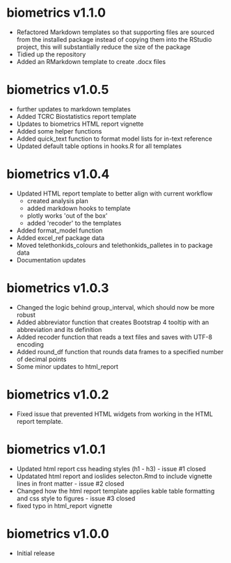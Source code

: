 # biometrics v1.1.0
* Refactored Markdown templates so that supporting files are sourced from the
    installed package instead of copying them into the RStudio project, this
    will substantially reduce the size of the package
* Tidied up the repository
* Added an RMarkdown template to create .docx files

# biometrics v1.0.5
* further updates to markdown templates
* Added TCRC Biostatistics report template
* Updates to biometrics HTML report vignette
* Added some helper functions
* Added quick_text function to format model lists for in-text reference
* Updated default table options in hooks.R for all templates

# biometrics v1.0.4
* Updated HTML report template to better align with current workflow
  - created analysis plan
  - added markdown hooks to template
  - plotly works 'out of the box'
  - added 'recoder' to the templates
* Added format_model function
* Added excel_ref package data
* Moved telethonkids_colours and telethonkids_palletes in to package data
* Documentation updates

# biometrics v1.0.3
* Changed the logic behind group_interval, which should now be more robust
* Added abbreviator function that creates Bootstrap 4 tooltip with an abbreviation and its definition
* Added recoder function that reads a text files and saves with UTF-8 encoding
* Added round_df function that rounds data frames to a specified number of decimal points
* Some minor updates to html_report

# biometrics v1.0.2
* Fixed issue that prevented HTML widgets from working in the HTML report template.

# biometrics v1.0.1

* Updated html report css heading styles (h1 - h3) - issue #1 closed
* Updatated html report and ioslides selecton.Rmd to include vignette lines in front matter - issue #2 closed
* Changed how the html report template applies kable table formatting and css style to figures - issue #3 closed
* fixed typo in html_report vignette

# biometrics v1.0.0

* Initial release
